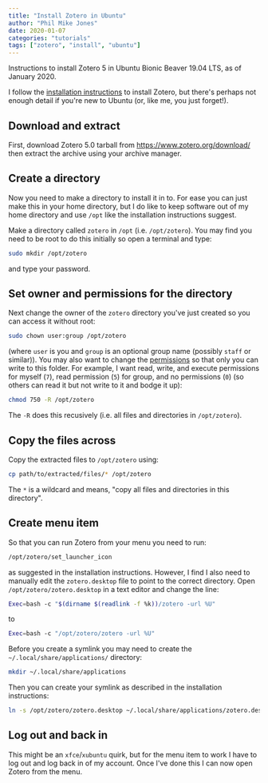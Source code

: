 ```yaml
---
title: "Install Zotero in Ubuntu"
author: "Phil Mike Jones"
date: 2020-01-07
categories: "tutorials"
tags: ["zotero", "install", "ubuntu"]
---
```


Instructions to install Zotero 5 in Ubuntu Bionic Beaver 19.04 LTS, as of January 2020.

<!--more-->

I follow the [installation instructions](https://www.zotero.org/support/installation) to install Zotero, but there's perhaps not enough detail if you're new to Ubuntu (or, like me, you just forget!).

## Download and extract

First, download Zotero 5.0 tarball from https://www.zotero.org/download/ then extract the archive using your archive manager.

## Create a directory

Now you need to make a directory to install it in to.
For ease you can just make this in your home directory, but I do like to keep software out of my home directory and use `/opt` like the installation instructions suggest.

Make a directory called `zotero` in `/opt` (i.e. `/opt/zotero`).
You may find you need to be root to do this initially so open a terminal and type:

```bash
sudo mkdir /opt/zotero
```

and type your password.

## Set owner and permissions for the directory

Next change the owner of the `zotero` directory you've just created so you can access it without root:

```bash
sudo chown user:group /opt/zotero
```

(where `user` is you and `group` is an optional group name (possibly `staff` or similar)).
You may also want to change the [permissions](http://linuxcommand.org/lc3_lts0090.php) so that only you can write to this folder.
For example, I want read, write, and execute permissions for myself (`7`), read permission (`5`) for group, and no permissions (`0`) (so others can read it but not write to it and bodge it up):

```bash
chmod 750 -R /opt/zotero
```

The `-R` does this recusively (i.e. all files and directories in `/opt/zotero`).

## Copy the files across

Copy the extracted files to `/opt/zotero` using:

```bash
cp path/to/extracted/files/* /opt/zotero
```

The `*` is a wildcard and means, "copy all files and directories in this directory".

## Create menu item

So that you can run Zotero from your menu you need to run:

```bash
/opt/zotero/set_launcher_icon
```

as suggested in the installation instructions.
However, I find I also need to manually edit the `zotero.desktop` file to point to the correct directory.
Open `/opt/zotero/zotero.desktop` in a text editor and change the line:

```bash
Exec=bash -c "$(dirname $(readlink -f %k))/zotero -url %U"
```

to

```bash
Exec=bash -c "/opt/zotero/zotero -url %U"
```

Before you create a symlink you may need to create the `~/.local/share/applications/` directory:

```bash
mkdir ~/.local/share/applications
```

Then you can create your symlink as described in the installation instructions:

```bash
ln -s /opt/zotero/zotero.desktop ~/.local/share/applications/zotero.desktop
```

## Log out and back in

This might be an `xfce`/`xubuntu` quirk, but for the menu item to work I have to log out and log back in of my account.
Once I've done this I can now open Zotero from the menu.
